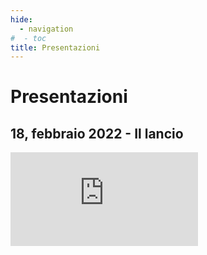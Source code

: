 ```yaml
---
hide:
  - navigation
#  - toc
title: Presentazioni
---
```


# Presentazioni

## 18, febbraio 2022 - Il lancio

<div class="video-container">
  <iframe
    src="https://www.youtube.com/embed/GQVx0hohOmE"
    frameborder="0"
    allow="accelerometer; autoplay; encrypted-media; gyroscope;"
    allowfullscreen></iframe>
</div>
